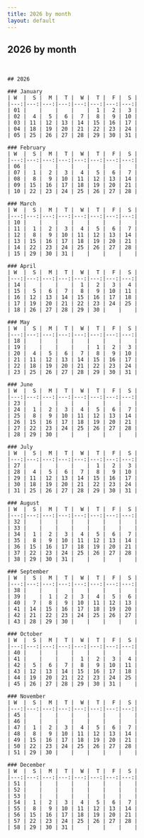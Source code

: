 ```yaml
---
title: 2026 by month
layout: default
---
```


## 2026 by month

<pre>
  <code>

## 2026

### January
| W  |  S |  M |  T |  W |  T |  F |  S |
|---:|---:|---:|---:|---:|---:|---:|---:|
| 01 |    |    |    |    |  1 |  2 |  3 |
| 02 |  4 |  5 |  6 |  7 |  8 |  9 | 10 |
| 03 | 11 | 12 | 13 | 14 | 15 | 16 | 17 |
| 04 | 18 | 19 | 20 | 21 | 22 | 23 | 24 |
| 05 | 25 | 26 | 27 | 28 | 29 | 30 | 31 |

### February
| W  |  S |  M |  T |  W |  T |  F |  S |
|---:|---:|---:|---:|---:|---:|---:|---:|
| 06 |    |    |    |    |    |    |    |
| 07 |  1 |  2 |  3 |  4 |  5 |  6 |  7 |
| 08 |  8 |  9 | 10 | 11 | 12 | 13 | 14 |
| 09 | 15 | 16 | 17 | 18 | 19 | 20 | 21 |
| 10 | 22 | 23 | 24 | 25 | 26 | 27 | 28 |

### March
| W  |  S |  M |  T |  W |  T |  F |  S |
|---:|---:|---:|---:|---:|---:|---:|---:|
| 10 |    |    |    |    |    |    |    |
| 11 |  1 |  2 |  3 |  4 |  5 |  6 |  7 |
| 12 |  8 |  9 | 10 | 11 | 12 | 13 | 14 |
| 13 | 15 | 16 | 17 | 18 | 19 | 20 | 21 |
| 14 | 22 | 23 | 24 | 25 | 26 | 27 | 28 |
| 15 | 29 | 30 | 31 |    |    |    |    |

### April
| W  |  S |  M |  T |  W |  T |  F |  S |
|---:|---:|---:|---:|---:|---:|---:|---:|
| 14 |    |    |    |  1 |  2 |  3 |  4 |
| 15 |  5 |  6 |  7 |  8 |  9 | 10 | 11 |
| 16 | 12 | 13 | 14 | 15 | 16 | 17 | 18 |
| 17 | 19 | 20 | 21 | 22 | 23 | 24 | 25 |
| 18 | 26 | 27 | 28 | 29 | 30 |    |    |

### May
| W  |  S |  M |  T |  W |  T |  F |  S |
|---:|---:|---:|---:|---:|---:|---:|---:|
| 18 |    |    |    |    |    |    |    |
| 19 |    |    |    |    |  1 |  2 |  3 |
| 20 |  4 |  5 |  6 |  7 |  8 |  9 | 10 |
| 21 | 11 | 12 | 13 | 14 | 15 | 16 | 17 |
| 22 | 18 | 19 | 20 | 21 | 22 | 23 | 24 |
| 23 | 25 | 26 | 27 | 28 | 29 | 30 | 31 |

### June
| W  |  S |  M |  T |  W |  T |  F |  S |
|---:|---:|---:|---:|---:|---:|---:|---:|
| 23 |    |    |    |    |    |    |    |
| 24 |  1 |  2 |  3 |  4 |  5 |  6 |  7 |
| 25 |  8 |  9 | 10 | 11 | 12 | 13 | 14 |
| 26 | 15 | 16 | 17 | 18 | 19 | 20 | 21 |
| 27 | 22 | 23 | 24 | 25 | 26 | 27 | 28 |
| 28 | 29 | 30 |    |    |    |    |    |

### July
| W  |  S |  M |  T |  W |  T |  F |  S |
|---:|---:|---:|---:|---:|---:|---:|---:|
| 27 |    |    |    |    |  1 |  2 |  3 |
| 28 |  4 |  5 |  6 |  7 |  8 |  9 | 10 |
| 29 | 11 | 12 | 13 | 14 | 15 | 16 | 17 |
| 30 | 18 | 19 | 20 | 21 | 22 | 23 | 24 |
| 31 | 25 | 26 | 27 | 28 | 29 | 30 | 31 |

### August
| W  |  S |  M |  T |  W |  T |  F |  S |
|---:|---:|---:|---:|---:|---:|---:|---:|
| 32 |    |    |    |    |    |    |    |
| 33 |    |    |    |    |    |    |    |
| 34 |  1 |  2 |  3 |  4 |  5 |  6 |  7 |
| 35 |  8 |  9 | 10 | 11 | 12 | 13 | 14 |
| 36 | 15 | 16 | 17 | 18 | 19 | 20 | 21 |
| 37 | 22 | 23 | 24 | 25 | 26 | 27 | 28 |
| 38 | 29 | 30 | 31 |    |    |    |    |

### September
| W  |  S |  M |  T |  W |  T |  F |  S |
|---:|---:|---:|---:|---:|---:|---:|---:|
| 38 |    |    |    |    |    |    |    |
| 39 |    |  1 |  2 |  3 |  4 |  5 |  6 |
| 40 |  7 |  8 |  9 | 10 | 11 | 12 | 13 |
| 41 | 14 | 15 | 16 | 17 | 18 | 19 | 20 |
| 42 | 21 | 22 | 23 | 24 | 25 | 26 | 27 |
| 43 | 28 | 29 | 30 |    |    |    |    |

### October
| W  |  S |  M |  T |  W |  T |  F |  S |
|---:|---:|---:|---:|---:|---:|---:|---:|
| 40 |    |    |    |    |    |    |    |
| 41 |    |    |    |  1 |  2 |  3 |  4 |
| 42 |  5 |  6 |  7 |  8 |  9 | 10 | 11 |
| 43 | 12 | 13 | 14 | 15 | 16 | 17 | 18 |
| 44 | 19 | 20 | 21 | 22 | 23 | 24 | 25 |
| 45 | 26 | 27 | 28 | 29 | 30 | 31 |    |

### November
| W  |  S |  M |  T |  W |  T |  F |  S |
|---:|---:|---:|---:|---:|---:|---:|---:|
| 45 |    |    |    |    |    |    |    |
| 46 |    |    |    |    |    |    |    |
| 47 |  1 |  2 |  3 |  4 |  5 |  6 |  7 |
| 48 |  8 |  9 | 10 | 11 | 12 | 13 | 14 |
| 49 | 15 | 16 | 17 | 18 | 19 | 20 | 21 |
| 50 | 22 | 23 | 24 | 25 | 26 | 27 | 28 |
| 51 | 29 | 30 |    |    |    |    |    |

### December
| W  |  S |  M |  T |  W |  T |  F |  S |
|---:|---:|---:|---:|---:|---:|---:|---:|
| 51 |    |    |    |    |    |    |    |
| 52 |    |    |    |    |    |    |    |
| 53 |    |    |    |    |    |    |    |
| 54 |  1 |  2 |  3 |  4 |  5 |  6 |  7 |
| 55 |  8 |  9 | 10 | 11 | 12 | 13 | 14 |
| 56 | 15 | 16 | 17 | 18 | 19 | 20 | 21 |
| 57 | 22 | 23 | 24 | 25 | 26 | 27 | 28 |
| 58 | 29 | 30 | 31 |    |    |    |    |
  </code>
</pre>
